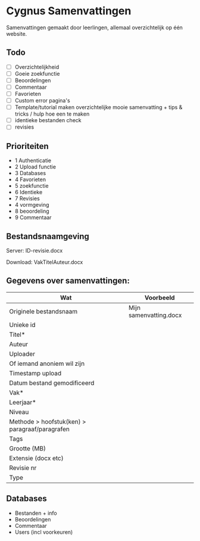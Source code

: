 # Cygnus Samenvattingen
Samenvattingen gemaakt door leerlingen, allemaal overzichtelijk op één website.

## Todo

- [ ] Overzichtelijkheid
- [ ] Goeie zoekfunctie
- [ ] Beoordelingen
- [ ] Commentaar
- [ ] Favorieten
- [ ] Custom error pagina's
- [ ] Template/tutorial maken overzichtelijke mooie samenvatting + tips & tricks / hulp hoe een te maken
- [ ] identieke bestanden check
- [ ] revisies

## Prioriteiten
- 1 Authenticatie
- 2 Upload functie
- 3 Databases
- 4 Favorieten
- 5 zoekfunctie
- 6 Identieke
- 7 Revisies
- 4 vormgeving
- 8 beoordeling
- 9 Commentaar

## Bestandsnaamgeving
Server: ID-revisie.docx

Download: VakTitelAuteur.docx

## Gegevens over samenvattingen:

| Wat | Voorbeeld |
|-----|-----------|
| Originele bestandsnaam | Mijn samenvatting.docx |
| Unieke id |
| Titel* | 
| Auteur |
| Uploader |
| Of iemand anoniem wil zijn |
| Timestamp upload |
| Datum bestand gemodificeerd |
| Vak* |
| Leerjaar* |
| Niveau |
| Methode > hoofstuk(ken) > paragraaf/paragrafen |
| Tags |
| Grootte (MB) |
| Extensie (docx etc) |
| Revisie nr |
| Type |

## Databases

- Bestanden + info
- Beoordelingen
- Commentaar
- Users (incl voorkeuren)
